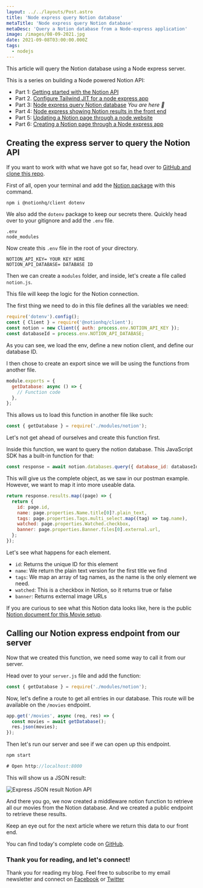 ```yaml
---
layout: ../../layouts/Post.astro
title: 'Node express query Notion database'
metaTitle: 'Node express query Notion database'
metaDesc: 'Query a Notion database from a Node-express application'
image: /images/08-09-2021.jpg
date: 2021-09-08T03:00:00.000Z
tags:
  - nodejs
---
```


This article will query the Notion database using a Node express server.

This is a series on building a Node powered Notion API:

- Part 1: [Getting started with the Notion API](https://daily-dev-tips.com/posts/getting-started-with-the-notion-api/)
- Part 2. [Configure Tailwind JIT for a node express app](https://daily-dev-tips.com/posts/configure-tailwind-jit-for-a-node-express-app/)
- Part 3: [Node express query Notion database](https://daily-dev-tips.com/posts/node-express-query-notion-database/) _You are here 💖_
- Part 4: [Node express showing Notion results in the front end](https://daily-dev-tips.com/posts/node-express-showing-notion-results-in-the-front-end/)
- Part 5: [Updating a Notion page through a node website](https://daily-dev-tips.com/posts/updating-a-notion-page-through-a-node-website/)
- Part 6: [Creating a Notion page through a Node express app](https://daily-dev-tips.com/posts/creating-a-notion-page-through-a-node-express-app/)

## Creating the express server to query the Notion API

If you want to work with what we have got so far, head over to [GitHub and clone this repo](https://github.com/rebelchris/node-express-tailwind).

First of all, open your terminal and add the [Notion package](https://www.npmjs.com/package/@notionhq/client) with this command.

```bash
npm i @notionhq/client dotenv
```

We also add the `dotenv` package to keep our secrets there.
Quickly head over to your gitignore and add the `.env` file.

```
.env
node_modules
```

Now create this `.env` file in the root of your directory.

```
NOTION_API_KEY= YOUR KEY HERE
NOTION_API_DATABASE= DATABASE ID
```

Then we can create a `modules` folder, and inside, let's create a file called `notion.js`.

This file will keep the logic for the Notion connection.

The first thing we need to do in this file defines all the variables we need:

```js
require('dotenv').config();
const { Client } = require('@notionhq/client');
const notion = new Client({ auth: process.env.NOTION_API_KEY });
const databaseId = process.env.NOTION_API_DATABASE;
```

As you can see, we load the env, define a new notion client, and define our database ID.

I then chose to create an export since we will be using the functions from another file.

```js
module.exports = {
  getDatabase: async () => {
    // Function code
  },
};
```

This allows us to load this function in another file like such:

```js
const { getDatabase } = require('./modules/notion');
```

Let's not get ahead of ourselves and create this function first.

Inside this function, we want to query the notion database. This JavaScript SDK has a built-in function for that:

```js
const response = await notion.databases.query({ database_id: databaseId });
```

This will give us the complete object, as we saw in our postman example.
However, we want to map it into more useable data.

```js
return response.results.map((page) => {
  return {
    id: page.id,
    name: page.properties.Name.title[0]?.plain_text,
    tags: page.properties.Tags.multi_select.map((tag) => tag.name),
    watched: page.properties.Watched.checkbox,
    banner: page.properties.Banner.files[0].external.url,
  };
});
```

Let's see what happens for each element.

- `id`: Returns the unique ID for this element
- `name`: We return the plain text version for the first title we find
- `tags`: We map an array of tag names, as the name is the only element we need.
- `watched`: This is a checkbox in Notion, so it returns true or false
- `banner`: Returns external image URLs

If you are curious to see what this Notion data looks like, here is the public [Notion document for this Movie setup](https://dirt-numeric-8e6.notion.site/Movies-24a8a23f117a4972aeeb73bbef9fc89c).

## Calling our Notion express endpoint from our server

Now that we created this function, we need some way to call it from our server.

Head over to your `server.js` file and add the function:

```js
const { getDatabase } = require('./modules/notion');
```

Now, let's define a route to get all entries in our database. This route will be available on the `/movies` endpoint.

```js
app.get('/movies', async (req, res) => {
  const movies = await getDatabase();
  res.json(movies);
});
```

Then let's run our server and see if we can open up this endpoint.

```js
npm start

# Open http://localhost:8000
```

This will show us a JSON result:

![Express JSON result Notion API](https://cdn.hashnode.com/res/hashnode/image/upload/v1630562327463/eaH76a9ww.png)

And there you go, we now created a middleware notion function to retrieve all our movies from the Notion database.
And we created a public endpoint to retrieve these results.

Keep an eye out for the next article where we return this data to our front end.

You can find today's complete code on [GitHub](https://github.com/rebelchris/notion-app/tree/database-query).

### Thank you for reading, and let's connect!

Thank you for reading my blog. Feel free to subscribe to my email newsletter and connect on [Facebook](https://www.facebook.com/DailyDevTipsBlog) or [Twitter](https://twitter.com/DailyDevTips1)
